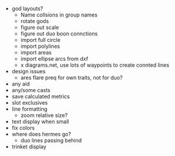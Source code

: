 - god layouts?
  - Name collsions in group names
  - rotate gods
  - figure out scale
  - figure out duo boon connctions
  - import full circle
  - import polylines
  - import areas
  - import ellipse arcs from dxf
  - x diagrams.net, use lots of waypoints to create connted lines
- design issues
  - ares flare preq for own traits, not for duo?
- any aid
- any/some casts
- save calculated metrics
- slot exclusives
- line formatting
  - zoom relative size?
- text display when small
- fix colors
- where does hermes go?
  - duo lines passing behind
- trinket display
